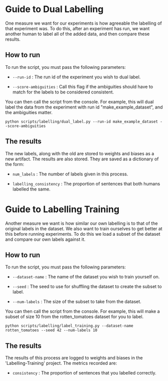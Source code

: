 Guide to Dual Labelling
==========================

One measure we want for our experiments is how agreeable the labelling of that experiment was. To do this, after an experiment has run, we want another human to label all of the added data, and then compare these results.

How to run
-------------

To run the script, you must pass the following parameters:

- `--run-id` : The run id of the experiment you wish to dual label.

- `--score-ambiguities` : Call this flag if the ambiguities should have to match for the labels to be considered consistent.

You can then call the script from the console. For example, this will dual label the data from the experiment with run id "make_example_dataset", and the ambiguities matter.

```
python scripts/labelling/dual_label.py --run-id make_example_dataset --score-ambiguities
```


The results
---------------------------

The new labels, along with the old are stored to weights and biases as a new artifact. The results are also stored. They are saved as a dictionary of the form:


- `num_labels` : The number of labels given in this process.

- `labelling_consistency` : The proportion of sentences that both humans labelled the same. 

Guide to Labelling Training
==========================

Another measure we want is how similar our own labelling is to that of the original labels in the dataset. We also want to train ourselves to get better at this before running experiments. To do this we load a subset of the dataset and compare our own labels against it.

How to run
-------------

To run the script, you must pass the following parameters:

- `--dataset-name` : The name of the dataset you wish to train yourself on.

- `--seed` : The seed to use for shuffling the dataset to create the subset to label.

- `--num-labels` : The size of the subset to take from the dataset.

You can then call the script from the console. For example, this will make a subset of size 10 from the rotten_tomatoes dataset for you to label.

```
python scripts/labelling/label_training.py --dataset-name rotten_tomatoes --seed 42 --num-labels 10
```


The results
---------------------------

The results of this process are logged to weights and biases in the 'Labelling-Training' project. The metrics recorded are:

- `consistency` : The proportion of sentences that you labelled correctly.

